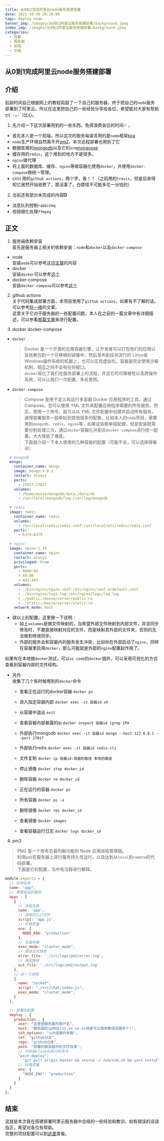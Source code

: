 ```yaml
---
title: 从0到1完成阿里云node服务搭建部署
date: 2021-10-30 20:18:00
tags: deploy node 
banner_img: /images/从0到1阿里云服务搭建部署/background.jpeg
index_img: /images/从0到1阿里云服务搭建部署/background.jpeg
categories: 
  - 部署
  - 服务器
  - 前端  
  - 后端  
---
```


## 从0到1完成阿里云node服务搭建部署   

## 介绍  
前段时间自己根据网上的教程捣鼓了一下自己的服务器，终于把自己的`node`服务部署到了阿里云。所以在这里把自己的一些经验分享给各位，希望能对大家有帮助ღ( ´･ᴗ･` )比心。  
1. 先介绍一下这次部署用到的一些东西，免得浪费各位的时间✅ 。 
- 首先本人是一个前端，所以这次的服务端语言用的是`node`框架[koa](https://koajs.com/)   
- `node`生产环境自然离不开[pm2](https://pm2.keymetrics.io/)，本次远程部署也用到了它  
- 数据库用的[mongodb](https://docs.mongodb.com/)以及它的`orm`[mongoose](http://www.mongoosejs.net/)  
- 缓存用的`redis`，这个用到的地方不是很多。  
- `nginx`做代理  
- 将上面的数据库、缓存、`nginx`等做容器化使用`docker`，并使用`docker-compose`做统一管理。  
- ci/ci 用的`github actions`，两个字，香！！（之前用的`travis`，但是后来得知它居然开始收费了，那没事了，白嫖怪不可能多花一分钱的）  

2. 当前还有部分未完成的内容❎    
- 消息队列控制`rabbitmq`  
- 视频细化处理`ffmpeg`  

## 正文  

1. 服务端依赖安装  
首先是服务器上相关的依赖安装：`node`和`docker`以及`docker-compose`  
- node  
安装`node`可以参考这边[文章](https://www.jianshu.com/p/2e31fd9eb048)的内容  
- docker  
安装`docker`可以参考[这个](https://www.runoob.com/docker/ubuntu-docker-install.html)  
- docker-compose  
安装`docker-compose`可以参考[这个](https://www.runoob.com/docker/ubuntu-docker-install.html)  

2. github actions  
关于代码集成部署方面，本项目使用了`github actions`，如果有不了解的话，可以参考[阮一峰](http://www.ruanyifeng.com/blog/2019/09/getting-started-with-github-actions.html)的文章。  
这里关于它对于服务器的一些配置问题，本人在之前的一篇文章中有详细描述，可以参看[那篇文章](https://food-billboard.github.io/2021/10/25/deploy/)来进行配置。

3. docker docker-compose  
  - `docker`   
    > Docker 是一个开源的应用容器引擎，让开发者可以打包他们的应用以及依赖包到一个可移植的镜像中，然后发布到任何流行的 Linux或Windows操作系统的机器上，也可以实现虚拟化。容器是完全使用沙箱机制，相互之间不会有任何接口。  
    `docker`简化了我们在服务部署上的流程，并且它的可移植性以及跨操作系统，可以让我们一次配置，多处使用。 

  - `docker-compose`  
    > Compose 是用于定义和运行多容器 Docker 应用程序的工具。通过 Compose，您可以使用 YML 文件来配置应用程序需要的所有服务。然后，使用一个命令，就可以从 YML 文件配置中创建并启动所有服务。  
    通常部署服务一般牵扯到其他很多的配置，比如本人的`node`项目，需要用到`mongodb`、`redis`、`nginx`等，如果这些都单独配置，但是安装就需要分别处理三次，通过`docker`容器化并配合`docker-compose`进行统一配置，大大降低了难度。  
    下面就介绍一下本人使用的几种容器的配置（可能不全，可以选择得看😝）   

``` yml 
  # mongodb 
  mongo:
    container_name: mongo
    image: mongo:4.0.3
    restart: always
    ports:
      - 27017:27017
    volumes:
      - /home/movie/mongodb/data:/data/db
      - /usr/local/mongodb/log:/var/log/mongodb  
  
  # redis 
  image: redis
    container_name: redis
    volumes:
      - /usr/local/redis/redis.conf:/usr/local/etc/redis/redis.conf
    ports:
      - 6379:6379
  
  # nginx 
  image: nginx:1.19
    container_name: nginx
    restart: always
    privileged: true
    ports:
      - 8080:80
      - 80:80
      - 443:443
    volumes:
      - ./bin/nginx/nginx.conf:/etc/nginx/conf.d/default.conf
      - ./bin/nginx/logs.log:/etc/nginx/logs/log.log
      - ./public:/movie/server/public:ro
      - ./static:/movie/server/static:ro
    network_mode: host
```  
- 就以上的配置，这里做一下说明：
  - 如上`volumes`是做文件映射的，当希望外部文件映射到内部文件，并且同步修改时，不要直接映射对应的文件，而是映射其外部的文件夹，否则的无法做到修改同步。  
  - 外部的服务会和容器内的服务发生冲突，比如你在外部启动了`nginx`，同样在容器里启用`docker`，那么可能就是外部的`nginx`配置起作用了。  
  

如果有在本地做`docker`测试，可以`vs code`的`docker`插件，可以采用可视化的方式查看到容器内部的文件结构。  

- 另外  
收集了几个有时候用到的`docker`命令  
  - 查看正在运行的docker容器 `docker ps`  
  - 进入指定容器内部 `docker exec -it 容器id sh`  
  - 从容器中退出 `exit`  
  - 查看容器内部暴露的ip `docker inspect 容器id |grep IPA`  
  
  - 外部执行mongodb `docker exec -it 容器id mongo --host 127.0.0.1 --port 27017`  
  - 外部执行redis `docker exec -it 容器id redis-cli`
  - 文件复制 `docker cp 容器id:容器的路径 本地的路径`  

  - 停止镜像 `docker stop docker_id`  
  - 删除容器 `docker rm docker_id`  
  - 正在运行的容器 `docker ps`  
  - 所有容器 `docker ps -a`  
  - 删除镜像 `docker rmi docker_id`  
  - 查看镜像 `docker images`
  - 查看容器运行日志 `docker logs docker_id`


4. pm2  
> PM2 是一个带有负载均衡功能的 Node 应用进程管理器。  
利用`pm2`在服务器上进行服务持久性运行，以及达到从`local`到`remote`的代码部署。  
下面是它的配置，当中有注释进行解释。  
``` js
module.exports = {
  // 应用名称
  name: "app",
  // 需要启动的服务  
  apps : [
    {
      // 进程名称
      name: 'app',
      // 进程的入口文件  
      script: 'app.js',
      // 环境变量
      env: {
        NODE_ENV: "production"
      },
      // 负载均衡
      exec_mode: "cluster_mode",
      // 错误日志路径
      error_file: './src/logs/pm2/error.log',
      // 输出路径  
      out_file: './src/logs/pm2/output.log'
    }, 
    // 另一个进程  
    {
      name: "socket",
      script: "./src/chat/index.js",
      exec_mode: "cluster_mode",
    }
  ],

  // 部署的配置 
  deploy : {
    production : {
      user: "这里是服务器的用户名",
      host: "服务器的ip地址(xx.xx.xx.xx或者可以使用数组设置多个)",
      ssh_options: "ssh连接的参数",
      ref: "github分支",
      repo: "github仓库",
      path: "部署的服务器中的文件目录",
      // 代码被clone后执行的命令
      "post-deploy":
        "git pull origin master && source ~/.nvm/nvm.sh && yarn install", 
      // 环境变量
      env: {
        "NODE_ENV": "production"
      }
    }
  }
};
```

## 结束  
这就是本次我在搭建部署阿里云服务器中总结的一些经验和教训，如有错误的话请指正，希望对各位有帮助。  
完整的项目配置可以到[这里](https://github.com/food-billboard/node-server)查看。